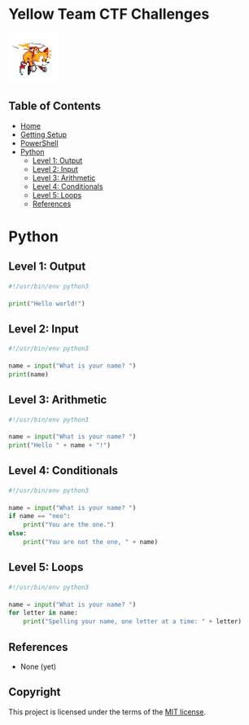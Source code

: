 # Yellow Team CTF Challenges
![yellow.gif](/_misc/yellow.gif)

## Table of Contents
* [Home](/README.md)
* [Getting Setup](/_misc/getting_setup.md)
* [PowerShell](/PowerShell/README.md)
* [Python](/Python/README.md)
    * [Level 1: Output](#level-1-output)
    * [Level 2: Input](#level-2-input)
    * [Level 3: Arithmetic](#level-3-arithmetic)
    * [Level 4: Conditionals](#level-4-conditionals)
    * [Level 5: Loops](#level-5-loops)
    * [References](#references)

# Python
## Level 1: Output
```python
#!/usr/bin/env python3

print("Hello world!")
```

## Level 2: Input
```python
#!/usr/bin/env python3

name = input("What is your name? ")
print(name)
```

## Level 3: Arithmetic
```python
#!/usr/bin/env python3

name = input("What is your name? ")
print("Hello " + name + "!")
```

## Level 4: Conditionals
```python
#!/usr/bin/env python3

name = input("What is your name? ")
if name == "neo":
    print("You are the one.")
else:
    print("You are not the one, " + name)
```

## Level 5: Loops
```python
#!/usr/bin/env python3

name = input("What is your name? ")
for letter in name:
    print("Spelling your name, one letter at a time: " + letter)
```

## References
* None (yet)

## Copyright
This project is licensed under the terms of the [MIT license](/_misc/LICENSE).
